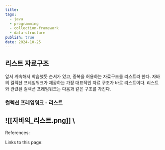 ```yaml
---
title: 
tags:
  - java
  - programming
  - collection-framework
  - data-structure
publish: true
date: 2024-10-25
---
```

## 리스트 자료구조
앞서 계속해서 학습했듯 순서가 있고, 중복을 허용하는 자료구조를 리스트라 한다. 자바의 컬렉션 프레임워크가 제공하는 가장 대표적인 자료 구조가 바로 리스트이다. 리스트와 관련된 컬렉션 프레임워크는 다음과 같은 구조를 가진다.

### 컬렉션 프레임워크 - 리스트
![[자바의_리스트.png]]
\
---
References: 

Links to this page: 